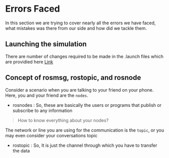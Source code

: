 # Errors Faced
In this section we are trying to cover nearly all the errors we have faced, what mistakes was there from our side and how did we tackle them.
 
## Launching the simulation
There are number of changes required to be made in the .launch files which are providied here [Link]()
## Concept of rosmsg, rostopic, and rosnode

Consider a scenario when you are talking to your friend on your phone.
Here, you and your friend are the `nodes`. 
* rosnodes : So, these are basically the users or programs that publish or subscribe to any information
> How to know everything about your nodes?
> 
The network or line you are using for the communication is the `topic`, or you may even consider your conversations topic
* rostopic : So, It is just the channel through which you have to transfer the data
